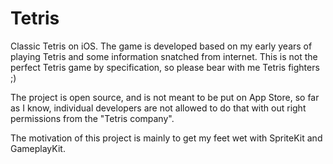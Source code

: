 # Tetris

Classic Tetris on iOS. The game is developed based on my early years of playing Tetris and some information snatched from internet. This is not the perfect Tetris game by specification, so please bear with me Tetris fighters ;)

The project is open source, and is not meant to be put on App Store, so far as I know, individual developers are not allowed to do that with out right permissions from the "Tetris company". 

The motivation of this project is mainly to get my feet wet with SpriteKit and GameplayKit.